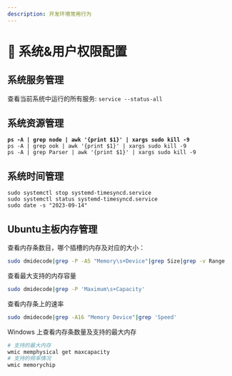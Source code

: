 ```yaml
---
description: 开发环境常用行为
---
```


# 🐧 系统&用户权限配置

## 系统服务管理

查看当前系统中运行的所有服务: `service --status-all`



## 系统资源管理

<pre class="language-shell"><code class="lang-shell"><strong>ps -A | grep node | awk '{print $1}' | xargs sudo kill -9 
</strong>ps -A | grep ook | awk '{print $1}' | xargs sudo kill -9 
ps -A | grep Parser | awk '{print $1}' | xargs sudo kill -9
</code></pre>

## 系统时间管理

```shell
sudo systemctl stop systemd-timesyncd.service
sudo systemctl status systemd-timesyncd.service
sudo date -s "2023-09-14"
```

## Ubuntu主板内存管理

查看内存条数目，哪个插槽的内存及对应的大小：

```bash
sudo dmidecode|grep -P -A5 "Memory\s+Device"|grep Size|grep -v Range
```

查看最大支持的内存容量

```bash
sudo dmidecode|grep -P 'Maximum\s+Capacity'
```

查看内存条上的速率

```bash
sudo dmidecode|grep -A16 "Memory Device"|grep 'Speed'
```

Windows 上查看内存条数量及支持的最大内存

```bash
# 支持的最大内存
wmic memphysical get maxcapacity
# 支持的频率情况
wmic memorychip
```
